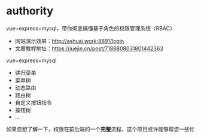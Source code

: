 # authority
vue+express+mysql，带你彻底搞懂基于角色的权限管理系统（RBAC）

- 网站演示效果：http://ashuai.work:8891/login
- 文章教程地址：https://juejin.cn/post/7188808031801442363

vue+express+mysql

- 递归菜单
- 菜单树
- 动态路由
- 路由树
- 自定义按钮指令
- 按钮树
- ...

如果您想了解一下，权限在前后端的一个**完整**流程，这个项目或许能够帮您一些忙
